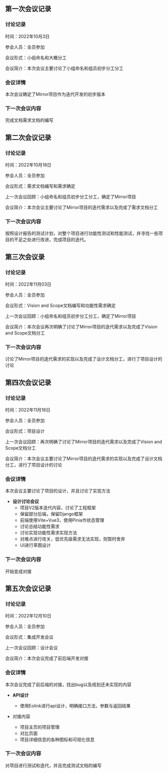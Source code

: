 ## 第一次会议记录

### 讨论记录

时间：2022年10月3日

参会人员：全员参加

会议形式：小组命名和大概分工

会议简介：本次会议主要讨论了小组命名和组员初步分工分工



### 会议详情

本次会议确定了Mirror项目作为迭代开发的初步版本



### 下一次会议内容

完成文档需求文档的编写







## 第二次会议记录

### 讨论记录

时间：2022年10月18日

参会人员：全员参加

会议形式：需求文档编写和需求确定

上一次会议回顾：小组命名和组员初步分工分工，确定了Mirror项目

会议简介：本次会议主要讨论了Mirror项目的迭代需求以及完成了需求文档分工



### 下一次会议内容

按照设计报告的测试计划，对整个项目进行功能性测试和性能测试，并寻找一些项目的不足之处进行改进，完成项目的迭代。







## 第三次会议录

### 讨论记录

时间：2022年11月03日

参会人员：全员参加

会议形式：Vision and Scope文档编写和功能性需求确定

上一次会议回顾：小组命名和组员初步分工分工，确定了Mirror项目

会议简介：本次会议再次明确了讨论了Mirror项目的迭代需求以及完成了Vision and Scope文档分工



### 下一次会议内容

讨论了Mirror项目的迭代需求的实现以及完成了设计文档分工，进行了项目设计的讨论







## 第四次会议记录

### 讨论记录

时间：2022年11月18日

参会人员：全员参加

会议形式：项目设计

上一次会议回顾：再次明确了讨论了Mirror项目的迭代需求以及完成了Vision and Scope文档分工

会议简介：本次会议主要讨论了Mirror项目的迭代需求的实现以及完成了设计文档分工，进行了项目设计的讨论



### 会议详情

本次会议主要讨论了项目的设计，并且讨论了实现方法

+ **设计讨论会议**
  + 项目V2版本迭代内容，讨论了工程框架
  + 保留部分后端，保留Django框架
  + 前端使用Vite+Vue3，使用Pinia作状态管理
  + 讨论总结功能性需求
  + 讨论实现功能性需求实现方法
  + 对难点进行攻关，低优先级需求无法实现，则暂时舍弃
  + UI进行草图设计




### 下一次会议内容

开始变成对接







## 第五次会议记录

### 讨论记录

时间：2022年12月10日

参会人员：全员参加

会议形式：集成开发会议

上一次会议回顾：设计会议

会议简介：本次会议完成了前后端开发对接



### 会议详情

本次会议完成了前后端的对接，找出bug以及规划还未实现的内容

+ **API设计**
  + 使用Eolink进行api设计，明确接口方法，参数与返回结果

+ 对接内容
  + 项目主页的项目管理
  + 对比页面
  + 项目详细信息的各种图标和可视化信息



### 下一次会议内容

对项目进行测试和迭代，并且完成测试文档的编写